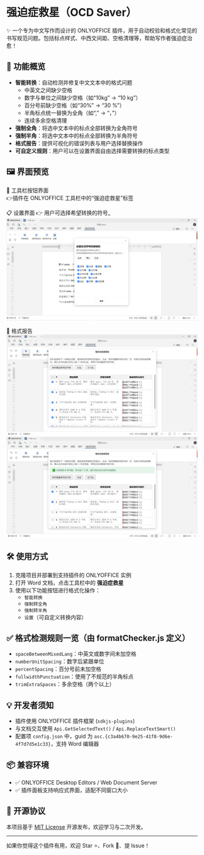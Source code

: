 # 强迫症救星（OCD Saver）

✨ 一个专为中文写作而设计的 ONLYOFFICE 插件，用于自动校验和格式化常见的书写规范问题。包括标点样式、中西文间距、空格清理等，帮助写作者强迫症治愈！

## 🚀 功能概览

- **智能转换**：自动检测并修复中文文本中的格式问题
  - 中英文之间缺少空格
  - 数字与单位之间缺少空格（如“10kg” → “10 kg”）
  - 百分号前缺少空格（如“30%” → “30 %”）
  - 半角标点统一替换为全角（如“,” → “，”）
  - 连续多余空格清理
- **强制全角**：将选中文本中的标点全部转换为全角符号
- **强制半角**：将选中文本中的标点全部转换为半角符号
- **格式报告**：提供可视化的错误列表与用户选择替换操作
- **可自定义规则**：用户可以在设置界面自由选择需要转换的标点类型

## 🖼️ 界面预览

📌 工具栏按钮界面  
👉插件在 ONLYOFFICE 工具栏中的“强迫症救星”标签  

📋 设置界面 
👉 用户可选择希望转换的符号_  
![](resources/screen3.png)

📝 格式报告
![](resources/screen1.png)
![](resources/screen2.png)



## 🛠️ 使用方式

1. 克隆项目并部署到支持插件的 ONLYOFFICE 实例
2. 打开 Word 文档，点击工具栏中的 **强迫症救星**
3. 使用以下功能按钮进行格式化操作：
   - `智能转换`
   - `强制转全角`
   - `强制转半角`
   - `设置`（可自定义转换内容）


## ✅ 格式检测规则一览（由 formatChecker.js 定义）

- `spaceBetweenMixedLang`：中英文或数字间未加空格
- `numberUnitSpacing`：数字后紧跟单位
- `percentSpacing`：百分号前未加空格
- `fullwidthPunctuation`：使用了不规范的半角标点
- `trimExtraSpaces`：多余空格（两个以上）

## 💡 开发者须知

- 插件使用 ONLYOFFICE 插件框架 (`sdkjs-plugins`)
- 与文档交互使用 `Api.GetSelectedText()` / `Api.ReplaceTextSmart()`
- 配置项 `config.json` 中，guid 为 `asc.{c3a4b670-9e25-41f8-9d6e-4f7d7d5e1c33}`，支持 Word 编辑器

## 📦 兼容环境

- ✅ ONLYOFFICE Desktop Editors / Web Document Server
- ✅ 插件面板支持响应式界面，适配不同窗口大小

## 📜 开源协议

本项目基于 [MIT License](LICENSE) 开源发布，欢迎学习与二次开发。

---

如果你觉得这个插件有用，欢迎 Star ⭐、Fork 🍴、提 Issue！



